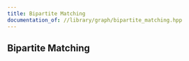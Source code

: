 ```yaml
---
title: Bipartite Matching
documentation_of: //library/graph/bipartite_matching.hpp
---
```

## Bipartite Matching